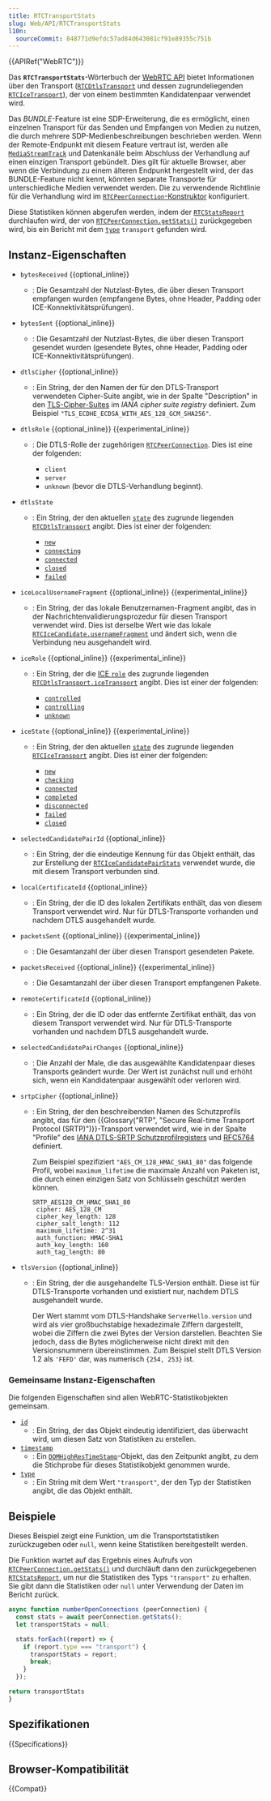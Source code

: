 ```yaml
---
title: RTCTransportStats
slug: Web/API/RTCTransportStats
l10n:
  sourceCommit: 848771d9efdc57ad84d643081cf91e89355c751b
---
```


{{APIRef("WebRTC")}}

Das **`RTCTransportStats`**-Wörterbuch der [WebRTC API](/de/docs/Web/API/WebRTC_API) bietet Informationen über den Transport ([`RTCDtlsTransport`](/de/docs/Web/API/RTCDtlsTransport) und dessen zugrundeliegenden [`RTCIceTransport`](/de/docs/Web/API/RTCIceTransport)), der von einem bestimmten Kandidatenpaar verwendet wird.

Das _BUNDLE_-Feature ist eine SDP-Erweiterung, die es ermöglicht, einen einzelnen Transport für das Senden und Empfangen von Medien zu nutzen, die durch mehrere SDP-Medienbeschreibungen beschrieben werden. Wenn der Remote-Endpunkt mit diesem Feature vertraut ist, werden alle [`MediaStreamTrack`](/de/docs/Web/API/MediaStreamTrack) und Datenkanäle beim Abschluss der Verhandlung auf einen einzigen Transport gebündelt. Dies gilt für aktuelle Browser, aber wenn die Verbindung zu einem älteren Endpunkt hergestellt wird, der das BUNDLE-Feature nicht kennt, könnten separate Transporte für unterschiedliche Medien verwendet werden. Die zu verwendende Richtlinie für die Verhandlung wird im [`RTCPeerConnection`-Konstruktor](/de/docs/Web/API/RTCPeerConnection/RTCPeerConnection) konfiguriert.

Diese Statistiken können abgerufen werden, indem der [`RTCStatsReport`](/de/docs/Web/API/RTCStatsReport) durchlaufen wird, der von [`RTCPeerConnection.getStats()`](/de/docs/Web/API/RTCPeerConnection/getStats) zurückgegeben wird, bis ein Bericht mit dem [`type`](/de/docs/Web/API/RTCTransportStats/type) `transport` gefunden wird.

## Instanz-Eigenschaften

- `bytesReceived` {{optional_inline}}
  - : Die Gesamtzahl der Nutzlast-Bytes, die über diesen Transport empfangen wurden (empfangene Bytes, ohne Header, Padding oder ICE-Konnektivitätsprüfungen).
- `bytesSent` {{optional_inline}}
  - : Die Gesamtzahl der Nutzlast-Bytes, die über diesen Transport gesendet wurden (gesendete Bytes, ohne Header, Padding oder ICE-Konnektivitätsprüfungen).
- `dtlsCipher` {{optional_inline}}
  - : Ein String, der den Namen der für den DTLS-Transport verwendeten Cipher-Suite angibt, wie in der Spalte "Description" in den [TLS-Cipher-Suites](https://www.iana.org/assignments/tls-parameters/tls-parameters.xhtml#tls-parameters-4) im _IANA cipher suite registry_ definiert. Zum Beispiel `"TLS_ECDHE_ECDSA_WITH_AES_128_GCM_SHA256"`.
- `dtlsRole` {{optional_inline}} {{experimental_inline}}

  - : Die DTLS-Rolle der zugehörigen [`RTCPeerConnection`](/de/docs/Web/API/RTCPeerConnection).
    Dies ist eine der folgenden:

    - `client`
    - `server`
    - `unknown` (bevor die DTLS-Verhandlung beginnt).

- `dtlsState`

  - : Ein String, der den aktuellen [`state`](/de/docs/Web/API/RTCDtlsTransport/state) des zugrunde liegenden [`RTCDtlsTransport`](/de/docs/Web/API/RTCDtlsTransport) angibt.
    Dies ist einer der folgenden:

    - [`new`](/de/docs/Web/API/RTCDtlsTransport/state#new)
    - [`connecting`](/de/docs/Web/API/RTCDtlsTransport/state#connecting)
    - [`connected`](/de/docs/Web/API/RTCDtlsTransport/state#connected)
    - [`closed`](/de/docs/Web/API/RTCDtlsTransport/state#closed)
    - [`failed`](/de/docs/Web/API/RTCDtlsTransport/state#failed)

- `iceLocalUsernameFragment` {{optional_inline}} {{experimental_inline}}
  - : Ein String, der das lokale Benutzernamen-Fragment angibt, das in der Nachrichtenvalidierungsprozedur für diesen Transport verwendet wird. Dies ist derselbe Wert wie das lokale [`RTCIceCandidate.usernameFragment`](/de/docs/Web/API/RTCIceCandidate/usernameFragment) und ändert sich, wenn die Verbindung neu ausgehandelt wird.
- `iceRole` {{optional_inline}} {{experimental_inline}}

  - : Ein String, der die [ICE `role`](/de/docs/Web/API/RTCIceTransport/role) des zugrunde liegenden [`RTCDtlsTransport.iceTransport`](/de/docs/Web/API/RTCDtlsTransport/iceTransport) angibt.
    Dies ist einer der folgenden:

    - [`controlled`](/de/docs/Web/API/RTCIceTransport/role#controlled)
    - [`controlling`](/de/docs/Web/API/RTCIceTransport/role#controlling)
    - [`unknown`](/de/docs/Web/API/RTCIceTransport/role#unknown)

- `iceState` {{optional_inline}} {{experimental_inline}}

  - : Ein String, der den aktuellen [`state`](/de/docs/Web/API/RTCIceTransport/state) des zugrunde liegenden [`RTCIceTransport`](/de/docs/Web/API/RTCIceTransport) angibt.
    Dies ist einer der folgenden:

    - [`new`](/de/docs/Web/API/RTCIceTransport/state#new)
    - [`checking`](/de/docs/Web/API/RTCIceTransport/state#checking)
    - [`connected`](/de/docs/Web/API/RTCIceTransport/state#connected)
    - [`completed`](/de/docs/Web/API/RTCIceTransport/state#completed)
    - [`disconnected`](/de/docs/Web/API/RTCIceTransport/state#disconnected)
    - [`failed`](/de/docs/Web/API/RTCIceTransport/state#failed)
    - [`closed`](/de/docs/Web/API/RTCIceTransport/state#closed)

- `selectedCandidatePairId` {{optional_inline}}
  - : Ein String, der die eindeutige Kennung für das Objekt enthält, das zur Erstellung der [`RTCIceCandidatePairStats`](/de/docs/Web/API/RTCIceCandidatePairStats) verwendet wurde, die mit diesem Transport verbunden sind.
- `localCertificateId` {{optional_inline}}
  - : Ein String, der die ID des lokalen Zertifikats enthält, das von diesem Transport verwendet wird. Nur für DTLS-Transporte vorhanden und nachdem DTLS ausgehandelt wurde.
- `packetsSent` {{optional_inline}} {{experimental_inline}}
  - : Die Gesamtanzahl der über diesen Transport gesendeten Pakete.
- `packetsReceived` {{optional_inline}} {{experimental_inline}}
  - : Die Gesamtanzahl der über diesen Transport empfangenen Pakete.
- `remoteCertificateId` {{optional_inline}}
  - : Ein String, der die ID oder das entfernte Zertifikat enthält, das von diesem Transport verwendet wird. Nur für DTLS-Transporte vorhanden und nachdem DTLS ausgehandelt wurde.
- `selectedCandidatePairChanges` {{optional_inline}}
  - : Die Anzahl der Male, die das ausgewählte Kandidatenpaar dieses Transports geändert wurde. Der Wert ist zunächst null und erhöht sich, wenn ein Kandidatenpaar ausgewählt oder verloren wird.
- `srtpCipher` {{optional_inline}}

  - : Ein String, der den beschreibenden Namen des Schutzprofils angibt, das für den {{Glossary("RTP", "Secure Real-time Transport Protocol (SRTP)")}}-Transport verwendet wird, wie in der Spalte "Profile" des [IANA DTLS-SRTP Schutzprofilregisters](https://www.iana.org/assignments/srtp-protection/srtp-protection.xhtml#srtp-protection-1) und [RFC5764](https://www.rfc-editor.org/rfc/rfc5764.html#section-4.1.2) definiert.

    Zum Beispiel spezifiziert `"AES_CM_128_HMAC_SHA1_80"` das folgende Profil, wobei `maximum_lifetime` die maximale Anzahl von Paketen ist, die durch einen einzigen Satz von Schlüsseln geschützt werden können.

    ```plain
    SRTP_AES128_CM_HMAC_SHA1_80
     cipher: AES_128_CM
     cipher_key_length: 128
     cipher_salt_length: 112
     maximum_lifetime: 2^31
     auth_function: HMAC-SHA1
     auth_key_length: 160
     auth_tag_length: 80
    ```

- `tlsVersion` {{optional_inline}}

  - : Ein String, der die ausgehandelte TLS-Version enthält. Diese ist für DTLS-Transporte vorhanden und existiert nur, nachdem DTLS ausgehandelt wurde.

    Der Wert stammt vom DTLS-Handshake `ServerHello.version` und wird als vier großbuchstabige hexadezimale Ziffern dargestellt, wobei die Ziffern die zwei Bytes der Version darstellen. Beachten Sie jedoch, dass die Bytes möglicherweise nicht direkt mit den Versionsnummern übereinstimmen. Zum Beispiel stellt DTLS Version 1.2 als `'FEFD'` dar, was numerisch `{254, 253}` ist.

### Gemeinsame Instanz-Eigenschaften

Die folgenden Eigenschaften sind allen WebRTC-Statistikobjekten gemeinsam.

<!-- RTCStats -->

- [`id`](/de/docs/Web/API/RTCTransportStats/id)
  - : Ein String, der das Objekt eindeutig identifiziert, das überwacht wird, um diesen Satz von Statistiken zu erstellen.
- [`timestamp`](/de/docs/Web/API/RTCTransportStats/timestamp)
  - : Ein [`DOMHighResTimeStamp`](/de/docs/Web/API/DOMHighResTimeStamp)-Objekt, das den Zeitpunkt angibt, zu dem die Stichprobe für dieses Statistikobjekt genommen wurde.
- [`type`](/de/docs/Web/API/RTCTransportStats/type)
  - : Ein String mit dem Wert `"transport"`, der den Typ der Statistiken angibt, die das Objekt enthält.

## Beispiele

Dieses Beispiel zeigt eine Funktion, um die Transportstatistiken zurückzugeben oder `null`, wenn keine Statistiken bereitgestellt werden.

Die Funktion wartet auf das Ergebnis eines Aufrufs von [`RTCPeerConnection.getStats()`](/de/docs/Web/API/RTCPeerConnection/getStats) und durchläuft dann den zurückgegebenen [`RTCStatsReport`](/de/docs/Web/API/RTCStatsReport), um nur die Statistiken des Typs `"transport"` zu erhalten. Sie gibt dann die Statistiken oder `null` unter Verwendung der Daten im Bericht zurück.

```js
async function numberOpenConnections (peerConnection) {
  const stats = await peerConnection.getStats();
  let transportStats = null;

  stats.forEach((report) => {
    if (report.type === "transport") {
      transportStats = report;
      break;
    }
  });

return transportStats
}
```

## Spezifikationen

{{Specifications}}

## Browser-Kompatibilität

{{Compat}}
